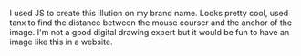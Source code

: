 I used JS to create this illution on my brand name.
Looks pretty cool, used tanx to find the distance between the mouse courser and the anchor of the image.
I'm not a good digital drawing expert but it would be fun to have an image like this in a website.
